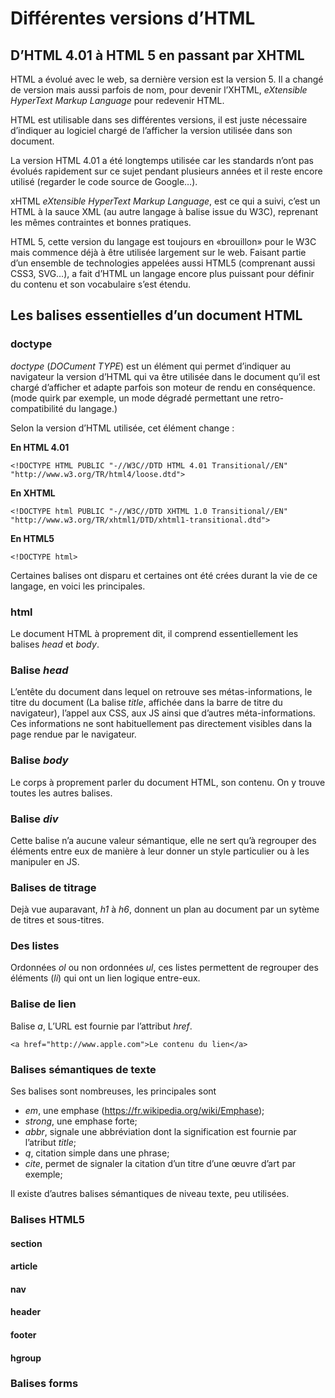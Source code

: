 









Différentes versions d’HTML
================================

D’HTML 4.01 à HTML 5 en passant par XHTML
-----------------------------------------

HTML a évolué avec le web, sa dernière version est la version 5. Il a changé de version mais aussi parfois de nom, pour devenir l’XHTML, *eXtensible HyperText Markup Language* pour redevenir HTML.

HTML est utilisable dans ses différentes versions, il est juste nécessaire d’indiquer au logiciel chargé de l’afficher la version utilisée dans son document.

La version HTML 4.01 a été longtemps utilisée car les standards n’ont pas évolués rapidement sur ce sujet pendant plusieurs années et il reste encore utilisé (regarder le code source de Google…).

xHTML *eXtensible HyperText Markup Language*, est ce qui a suivi, c’est un HTML à la sauce XML (au autre langage à balise issue du W3C), reprenant les mêmes contraintes et bonnes pratiques.

HTML 5, cette version du langage est toujours en «brouillon» pour le W3C mais commence déjà à être utilisée largement sur le web. Faisant partie d’un ensemble de technologies appelées aussi HTML5 (comprenant aussi CSS3, SVG…), a fait d’HTML un langage encore plus puissant pour définir du contenu et son vocabulaire s’est étendu.


Les balises essentielles d’un document HTML
--------------------------------------------

### doctype

*doctype* (*DOCument TYPE*) est un élément qui permet d’indiquer au navigateur la version d’HTML qui va être utilisée dans le document qu’il est chargé d’afficher et adapte parfois son moteur de rendu en conséquence. (mode quirk par exemple, un mode dégradé permettant une retro-compatibilité du langage.)

Selon la version d’HTML utilisée, cet élément change :

**En HTML 4.01**

	<!DOCTYPE HTML PUBLIC "-//W3C//DTD HTML 4.01 Transitional//EN" "http://www.w3.org/TR/html4/loose.dtd">

**En XHTML**

	<!DOCTYPE html PUBLIC "-//W3C//DTD XHTML 1.0 Transitional//EN" "http://www.w3.org/TR/xhtml1/DTD/xhtml1-transitional.dtd">

**En HTML5**

	<!DOCTYPE html>

Certaines balises ont disparu et certaines ont été crées durant la vie de ce langage, en voici les principales.

### html

Le document HTML à proprement dit, il comprend essentiellement les balises *head* et *body*.

### Balise *head*

L’entête du document dans lequel on retrouve ses métas-informations, le titre du document (La balise *title*, affichée dans la barre de titre du navigateur), l’appel aux CSS, aux JS ainsi que d’autres méta-informations. Ces informations ne sont habituellement pas directement visibles dans la page rendue par le navigateur.

### Balise *body*

Le corps à proprement parler du document HTML, son contenu. On y trouve toutes les autres balises.

### Balise *div*

Cette balise n’a aucune valeur sémantique, elle ne sert qu’à regrouper des éléments entre eux de manière à leur donner un style particulier ou à les manipuler en JS.

### Balises de titrage

Dejà vue auparavant, *h1* à *h6*, donnent un plan au document par un sytème de titres et sous-titres.

### Des listes

Ordonnées *ol* ou non ordonnées *ul*, ces listes permettent de regrouper des éléments (*li*) qui ont un lien logique entre-eux.

### Balise de lien

Balise *a*, L’URL est fournie par l’attribut *href*. 
	
	<a href="http://www.apple.com">Le contenu du lien</a>

### Balises sémantiques de texte

Ses balises sont nombreuses, les principales sont

* *em*, une emphase (https://fr.wikipedia.org/wiki/Emphase);
* *strong*, une emphase forte;
* *abbr*, signale une abbréviation dont la signification est fournie par l’atribut *title*;
* *q*, citation simple dans une phrase;
* *cite*, permet de signaler la citation d’un titre d’une œuvre d’art par exemple;

Il existe d’autres balises sémantiques de niveau texte, peu utilisées.


### Balises HTML5

#### section
#### article
#### nav
#### header
#### footer
#### hgroup

### Balises forms

